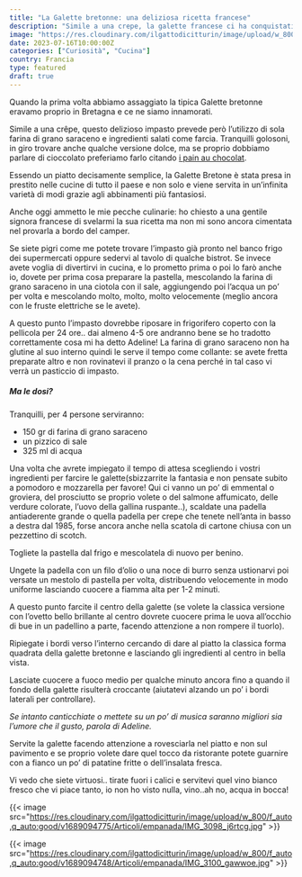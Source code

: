 ```yaml
---
title: "La Galette bretonne: una deliziosa ricetta francese"
description: "Simile a una crepe, la galette francese ci ha conquistati al primo assaggio!"
image: "https://res.cloudinary.com/ilgattodicitturin/image/upload/w_800/f_auto,q_auto:good/v1689094771/Articoli/empanada/IMG_9897_doklnq.jpg"
date: 2023-07-16T10:00:00Z
categories: ["Curiosità", "Cucina"]
country: Francia
type: featured
draft: true
---
```


Quando la prima volta abbiamo assaggiato la tipica Galette bretonne eravamo proprio in Bretagna e ce ne siamo innamorati. 

Simile a una crêpe, questo delizioso impasto prevede però l’utilizzo di sola farina di grano saraceno e ingredienti salati come farcia. 
Tranquilli golosoni, in giro trovare anche qualche versione dolce, ma se proprio dobbiamo parlare di cioccolato preferiamo farlo citando [i pain au chocolat](/blog/pain-au-chocolat-o-chocolatine-la-miglior-colazione).

Essendo un piatto decisamente semplice, la Galette Bretone è stata presa in prestito nelle cucine di tutto il paese e non solo e viene servita in un’infinita varietà di modi grazie agli abbinamenti più fantasiosi. 

Anche oggi ammetto le mie pecche culinarie: ho chiesto a una gentile signora francese di svelarmi la sua ricetta ma non mi sono ancora cimentata nel provarla a bordo del camper.

Se siete pigri come me potete trovare l’impasto già pronto nel banco frigo dei supermercati oppure sedervi al tavolo di qualche bistrot. 
Se invece avete voglia di divertirvi in cucina, e lo prometto prima o poi lo farò anche io, dovete per prima cosa preparare la pastella, mescolando la farina di grano saraceno in una ciotola con il sale, aggiungendo poi l’acqua un po’ per volta e mescolando molto, molto, molto velocemente (meglio ancora con le fruste elettriche se le avete). 

A questo punto l’impasto dovrebbe riposare in frigorifero coperto con la pellicola per 24 ore.. dai almeno 4-5 ore andranno bene se ho tradotto correttamente cosa mi ha detto Adeline! 
La farina di grano saraceno non ha glutine al suo interno quindi le serve il tempo come collante: se avete fretta preparate altro e non rovinatevi il pranzo o la cena perché in tal caso vi verrà un pasticcio di impasto. 

##### Ma le dosi? 

Tranquilli, per 4 persone serviranno:

- 150 gr di farina di grano saraceno
- un pizzico di sale
- 325 ml di acqua
  
Una volta che avrete impiegato il tempo di attesa scegliendo i vostri ingredienti per farcire le galette(sbizzarrite la fantasia e non pensate subito a pomodoro e mozzarella per favore! Qui ci vanno un po’ di emmental o groviera, del prosciutto se proprio volete o del salmone affumicato, delle verdure colorate, l’uovo della gallina ruspante..), scaldate una padella antiaderente grande o quella padella per crepe che tenete nell’anta in basso a destra dal 1985, forse ancora anche nella scatola di cartone chiusa con un pezzettino di scotch.

Togliete la pastella dal frigo e mescolatela di nuovo per benino.

Ungete la padella con un filo d’olio o una noce di burro senza ustionarvi poi versate un mestolo di pastella per volta, distribuendo velocemente in modo uniforme lasciando cuocere a fiamma alta per 1-2 minuti.

A questo punto farcite il centro della galette (se volete la classica versione con l’ovetto bello brillante al centro dovrete cuocere prima le uova all’occhio di bue in un padellino a parte, facendo attenzione a non rompere il tuorlo). 

Ripiegate i bordi verso l’interno cercando di dare al piatto la classica forma quadrata della galette bretonne e lasciando gli ingredienti al centro in bella vista. 

Lasciate cuocere a fuoco medio per qualche minuto ancora fino a quando il fondo della galette risulterà croccante (aiutatevi alzando un po’ i bordi laterali per controllare). 

*Se intanto canticchiate o mettete su un po’ di musica saranno migliori sia l’umore che il gusto, parola di Adeline.*

Servite la galette facendo attenzione a rovesciarla nel piatto e non sul pavimento e se proprio volete dare quel tocco da ristorante potete guarnire con a fianco un po’ di patatine fritte o dell’insalata fresca.

Vi vedo che siete virtuosi.. tirate fuori i calici e servitevi quel vino bianco fresco che vi piace tanto, io non ho visto nulla, vino..ah no, acqua in bocca!




{{< image src="https://res.cloudinary.com/ilgattodicitturin/image/upload/w_800/f_auto,q_auto:good/v1689094775/Articoli/empanada/IMG_3098_j6rtcg.jpg" >}}


{{< image src="https://res.cloudinary.com/ilgattodicitturin/image/upload/w_800/f_auto,q_auto:good/v1689094748/Articoli/empanada/IMG_3100_gawwoe.jpg" >}}

<!-- to do mettere foto e footer -->